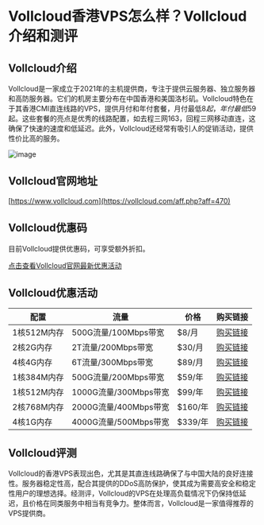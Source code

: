 # Vollcloud香港VPS怎么样？Vollcloud介绍和测评

## Vollcloud介绍
Vollcloud是一家成立于2021年的主机提供商，专注于提供云服务器、独立服务器和高防服务器。它们的机房主要分布在中国香港和美国洛杉矶。Vollcloud特色在于其香港CMI直连线路的VPS，提供月付和年付套餐，月付最低$8起，年付最低$59起。这些套餐的亮点是优秀的线路配置，如去程三网163，回程三网移动直连，这确保了快速的速度和低延迟。此外，Vollcloud还经常有吸引人的促销活动，提供性价比高的服务。

![image](https://github.com/vvthepawn805/Vollcloud/assets/167730310/d0b4ed70-7349-4ce1-90bd-87c31d8478eb)

## Vollcloud官网地址
[https://www.vollcloud.com](https://vollcloud.com/aff.php?aff=470)

## Vollcloud优惠码
目前Vollcloud提供优惠码，可享受额外折扣。

[点击查看Vollcloud官网最新优惠活动](https://vollcloud.com/aff.php?aff=470)

## Vollcloud优惠活动

| 配置        | 流量        | 价格       | 购买链接                             |
|-------------|-------------|------------|--------------------------------------|
| 1核512M内存 | 500G流量/100Mbps带宽 | $8/月    | [购买链接](https://vollcloud.com/aff.php?aff=470) |
| 2核2G内存   | 2T流量/200Mbps带宽   | $30/月   | [购买链接](https://vollcloud.com/aff.php?aff=470) |
| 4核4G内存   | 6T流量/300Mbps带宽   | $89/月   | [购买链接](https://vollcloud.com/aff.php?aff=470) |
| 1核384M内存 | 500G流量/200Mbps带宽 | $59/年   | [购买链接](https://vollcloud.com/aff.php?aff=470) |
| 1核512M内存 | 1000G流量/300Mbps带宽| $99/年   | [购买链接](https://vollcloud.com/aff.php?aff=470) |
| 2核768M内存 | 2000G流量/400Mbps带宽| $160/年  | [购买链接](https://vollcloud.com/aff.php?aff=470) |
| 4核1G内存   | 4000G流量/500Mbps带宽| $339/年  | [购买链接](https://vollcloud.com/aff.php?aff=470) |

## Vollcloud评测
Vollcloud的香港VPS表现出色，尤其是其直连线路确保了与中国大陆的良好连接性。服务器稳定性高，配合其提供的DDoS高防保护，使其成为需要高安全和稳定性用户的理想选择。经测评，Vollcloud的VPS在处理高负载情况下仍保持低延迟，且价格在同类服务中相当有竞争力。整体而言，Vollcloud是一家值得推荐的VPS提供商。
